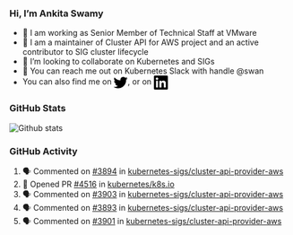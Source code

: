 ### Hi, I’m Ankita Swamy

- 💼 I am working as Senior Member of Technical Staff at VMware
- 👀 I am a maintainer of Cluster API for AWS project and an active contributor to SIG cluster lifecycle
- 💞️ I’m looking to collaborate on Kubernetes and SIGs
- 💬 You can reach me out on Kubernetes Slack with handle @swan
- You can also find me on <a href="https://twitter.com/SwamyAnkita" target="blank"><img align="center" src="https://raw.githubusercontent.com/Ankitasw/Ankitasw/master/svg/twitter.svg" alt="Ankitasw" height="25" width="25" color="#1DA1f2" /></a>, or on <a href="https://www.linkedin.com/in/Ankitaswamy/" target="blank"><img align="center" src="https://raw.githubusercontent.com/Ankitasw/Ankitasw/master/svg/linkedin.svg" alt="Ankitasw" height="25" width="25" /></a>

### GitHub Stats
![Github stats](https://github-readme-stats.vercel.app/api?username=Ankitasw&count_private=true&show_icons=true&theme=tokyonight)

### GitHub Activity 
<!--START_SECTION:activity-->
1. 🗣 Commented on [#3894](https://github.com/kubernetes-sigs/cluster-api-provider-aws/issues/3894) in [kubernetes-sigs/cluster-api-provider-aws](https://github.com/kubernetes-sigs/cluster-api-provider-aws)
2. 💪 Opened PR [#4516](https://github.com/kubernetes/k8s.io/pull/4516) in [kubernetes/k8s.io](https://github.com/kubernetes/k8s.io)
3. 🗣 Commented on [#3903](https://github.com/kubernetes-sigs/cluster-api-provider-aws/issues/3903) in [kubernetes-sigs/cluster-api-provider-aws](https://github.com/kubernetes-sigs/cluster-api-provider-aws)
4. 🗣 Commented on [#3893](https://github.com/kubernetes-sigs/cluster-api-provider-aws/issues/3893) in [kubernetes-sigs/cluster-api-provider-aws](https://github.com/kubernetes-sigs/cluster-api-provider-aws)
5. 🗣 Commented on [#3901](https://github.com/kubernetes-sigs/cluster-api-provider-aws/issues/3901) in [kubernetes-sigs/cluster-api-provider-aws](https://github.com/kubernetes-sigs/cluster-api-provider-aws)
<!--END_SECTION:activity-->
